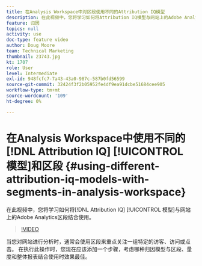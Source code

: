 ```yaml
---
title: 在Analysis Workspace中对区段使用不同的Attribution IQ模型
description: 在此视频中，您将学习如何将Attribution IQ模型与网站上的Adobe Analytics区段结合使用。
feature: 归因
topics: null
activity: use
doc-type: feature video
author: Doug Moore
team: Technical Marketing
thumbnail: 23743.jpg
kt: 1707
role: User
level: Intermediate
exl-id: 948fcfc7-7a43-43a0-987c-587b0fd56599
source-git-commit: 32424f3f2b05952fe4df9ea91dcbe51684cee905
workflow-type: tm+mt
source-wordcount: '109'
ht-degree: 0%

---
```


# 在Analysis Workspace中使用不同的[!DNL Attribution IQ] [!UICONTROL 模型]和区段 {#using-different-attribution-iq-models-with-segments-in-analysis-workspace}

在此视频中，您将学习如何将[!DNL Attribution IQ] [!UICONTROL 模型]与网站上的Adobe Analytics区段结合使用。

>[!VIDEO](https://video.tv.adobe.com/v/23743/?quality=12)

当您对网站进行分析时，通常会使用区段来重点关注一组特定的访客、访问或点击。 在执行此操作时，您现在应该添加一个步骤，考虑哪种归因模型与区段、量度和整体报表结合使用时效果最佳。
